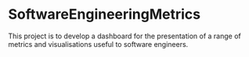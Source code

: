 # SoftwareEngineeringMetrics
This project is to develop a dashboard for the presentation of a range of metrics and visualisations useful to software engineers.
